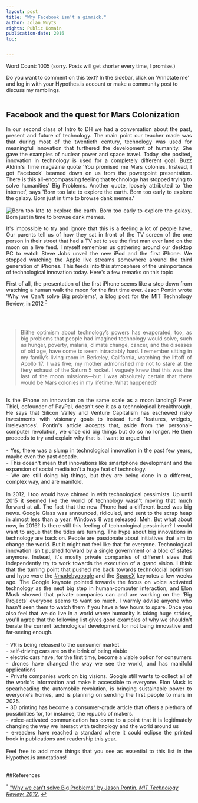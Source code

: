 ```yaml
---
layout: post
title: "Why Facebook isn't a gimmick."
author: Jolan Wuyts
rights: Public Domain
publication-date: 2016
toc:


---
```

Word Count: 1005 (sorry. Posts will get shorter every time, I promise.)
<br/>

Do you want to comment on this text? In the sidebar, click on 'Annotate me' and log in with your Hypothes.is account or make a community post to discuss my ramblings.
<br/>
<br/>

## Facebook and the quest for Mars Colonization
<div style="text-align:justify;">

In our second class of Intro to DH we had a conversation about the past, present and future of technology. The main point our teacher made was that during most of the twentieth century, technology was used for meaningful innovation that furthered the development of humanity. She gave the examples of nuclear power and space travel. Today, she posited, innovation in technology is used for a completely different goal. Buzz Aldrin's Time magazine quote 'You promised me Mars colonies. Instead, I got Facebook' beamed down on us from the powerpoint presentation. There is this all-encompassing feeling that technology has stopped trying to solve humanities' Big Problems. Another quote, loosely attributed to 'the internet', says 'Born too late to explore the earth. Born too early to explore the galaxy. Born just in time to browse dank memes.'
<br/>
<br/>
<img src= "http://i2.kym-cdn.com/photos/images/newsfeed/000/875/511/a69.png" alt="Born too late to explore the earth. Born too early to explore the galaxy. Born just in time to browse dank memes.">

It's impossible to try and ignore that this is a feeling a lot of people have. Our parents tell us of how they sat in front of the TV screen of the one person in their street that had a TV set to see the first man ever land on the moon on a live feed. I myself remember us gathering around our desktop PC to watch Steve Jobs unveil the new iPod and the first iPhone. We stopped watching the Apple live streams somewhere around the third generation of iPhones. This feeds into this atmosphere of the unimportance of technological innovation today. Here's a few remarks on this topic

First of all, the presentation of the first iPhone seems like a step down from watching a human walk the moon for the first time ever. Jason Pontin wrote 'Why we Can't solve Big problems', a blog post for the MIT Technology Review, in 2012 <sup><a href="#fn1" id="ref1">* </a></sup>

<br/>
<br/>

<blockquote
cite ="https://www.technologyreview.com/s/429690/why-we-cant-solve-big-problems/">
Blithe optimism about technology’s powers has evaporated, too, as big problems that people had imagined technology would solve, such as hunger, poverty, malaria, climate change, cancer, and the diseases of old age, have come to seem intractably hard.
I remember sitting in my family’s living room in Berkeley, California, watching the liftoff of Apollo 17. I was five; my mother admonished me not to stare at the fiery exhaust of the Saturn 5 rocket. I vaguely knew that this was the last of the moon missions—but I was absolutely certain that there would be Mars colonies in my lifetime. What happened?
</blockquote>
<br/>
Is the iPhone an innovation on the same scale as a moon landing? Peter Thiel, cofounder of PayPal, doesn't see it as a technological breakthrough. He says that Silicon Valley and Venture Capitalism has eschewed risky investments with visionary goals to instead fund 'features, widgets, irrelevances'.
Pontin's article accepts that, aside from the personal-computer revolution, we once did big things but do so no longer. He then proceeds to try and explain why that is. I want to argue that
<br/>
<br/>
- Yes, there was a slump in technological innovation in the past few years, maybe even the past decade.
<br/>
- This doesn't mean that innovations like smartphone development and the expansion of social media isn't a huge feat of technology.
<br/>
- We are still doing big things, but they are being done in a different, complex way, and are manifold.
<br/>
<br/>
In 2012, I too would have chimed in with technological pessimists. Up until 2015 it seemed like the world of technology wasn't moving that much forward at all. The fact that the new iPhone had a different bezel was big news. Google Glass was announced, ridiculed, and sent to the scrap heap in almost less than a year. Windows 8 was released. Meh. But what about now, in 2016? Is there still this feeling of technological pessimism? I would want to argue that the tides are turning. The hype about big innovations in technology are back on. People are passionate about initiatives that aim to change the world. But it might not feel like that for everyone. Technological innovation isn't pushed forward by a single government or a bloc of states anymore. Instead, it's mostly private companies of different sizes that independently try to work towards the execution of a grand vision. I think that the turning point that pushed me back towards technolocial optimism and hype were the <a href="https://www.youtube.com/watch?v=q4y0KOeXViI">#madebygoogle</a> and the <a href="https://www.youtube.com/watch?v=H7Uyfqi_TE8">SpaceX</a> keynotes a few weeks ago. The Google keynote pointed towards the focus on voice activated technology as the next big step in human-computer interaction, and Elon Musk showed that private companies can and are working on the 'Big Projects' everyone seems to want so much. I warmly advise anyone who hasn't seen them to watch them if you have a few hours to spare. Once you also feel that we do live in a world where humanity is taking huge strides, you'll agree that the following list gives good examples of why we shouldn't berate the current technological development for not being innovative and far-seeing enough.
<br/>
<br/>
- VR is being released to the consumer market
<br/>
- self-driving cars are on the brink of being viable
<br/>
- electric cars have, for the first time, become a viable option for consumers
<br/>
- drones have changed the way we see the world, and has manifold applications
<br/>
- Private companies work on big visions. Google still wants to collect all of the world's information and make it accessible to everyone. Elon Musk is spearheading the automobile revolution, is bringing sustainable power to everyone's homes, and is planning on sending the first people to mars in 2025.
<br/>
- 3D printing has become a consumer-grade article that offers a plethora of possibilities for, for instance, the republic of makers.
<br/>
- voice-activated communication has come to a point that it is legitimately changing the way we interact with technology and the world around us
<br/>
- e-readers have reached a standard where it could eclipse the printed book in publications and readership this year.
<br/>
<br/>
Feel free to add more things that you see as essential to this list in the Hypothes.is annotations!

</div>
<br/>

##References

<sup id="fn1">*</sup> <a href="https://www.technologyreview.com/s/429690/why-we-cant-solve-big-problems/"> "Why we can't solve Big Problems" by Jason Pontin, <i>MIT Technology Review, 2012.</i></a> [&#x21a9;&#xfe0e;](#ref1)
